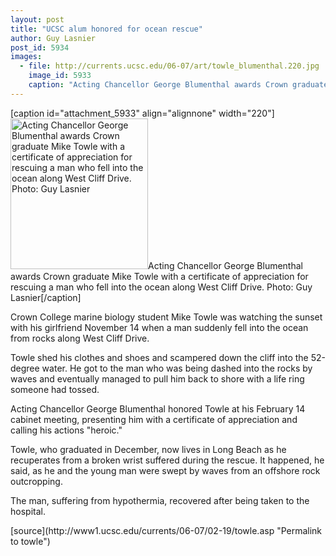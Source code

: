 ```yaml
---
layout: post
title: "UCSC alum honored for ocean rescue"
author: Guy Lasnier 
post_id: 5934
images:
  - file: http://currents.ucsc.edu/06-07/art/towle_blumenthal.220.jpg
    image_id: 5933
    caption: "Acting Chancellor George Blumenthal awards Crown graduate Mike Towle with a certificate of appreciation for rescuing a man who fell into the ocean along West Cliff Drive. Photo: Guy Lasnier"
---
```


[caption id="attachment_5933" align="alignnone" width="220"]<a href="http://localhost/mysite/wp-content/uploads/2007/02/towle_blumenthal.220.jpg"><img class="size-full wp-image-5933" src="http://localhost/mysite/wp-content/uploads/2007/02/towle_blumenthal.220.jpg" alt="Acting Chancellor George Blumenthal awards Crown graduate Mike Towle with a certificate of appreciation for rescuing a man who fell into the ocean along West Cliff Drive. Photo: Guy Lasnier" width="220" height="241" /></a>Acting Chancellor George Blumenthal awards Crown graduate Mike Towle with a certificate of appreciation for rescuing a man who fell into the ocean along West Cliff Drive. Photo: Guy Lasnier[/caption]
<a name="content" id="content"></a>
<p>
  Crown College marine biology student Mike Towle was watching the sunset with his girlfriend November 14 when a man suddenly fell into the ocean from rocks along West Cliff Drive.
</p>
<p>
  Towle shed his clothes and shoes and scampered down the cliff into the 52-degree water. He got to the man who was being dashed into the rocks by waves and eventually managed to pull him back to shore with a life ring someone had tossed.
</p>
<p>
  Acting Chancellor George Blumenthal honored Towle at his February 14 cabinet meeting, presenting him with a certificate of appreciation and calling his actions "heroic."
</p>
<p>
  Towle, who graduated in December, now lives in Long Beach as he recuperates from a broken wrist suffered during the rescue. It happened, he said, as he and the young man were swept by waves from an offshore rock outcropping.
</p>
<p>
  The man, suffering from hypothermia, recovered after being taken to the hospital.
</p>
[source](http://www1.ucsc.edu/currents/06-07/02-19/towle.asp "Permalink to towle")
